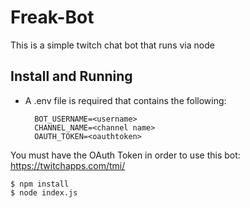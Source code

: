 # Freak-Bot

This is a simple twitch chat bot that runs via node

## Install and Running

* A .env file is required that contains the following:

        BOT_USERNAME=<username>
        CHANNEL_NAME=<channel name>
        OAUTH_TOKEN=<oauthtoken>

You must have the OAuth Token in order to use this bot: https://twitchapps.com/tmi/

    $ npm install
    $ node index.js